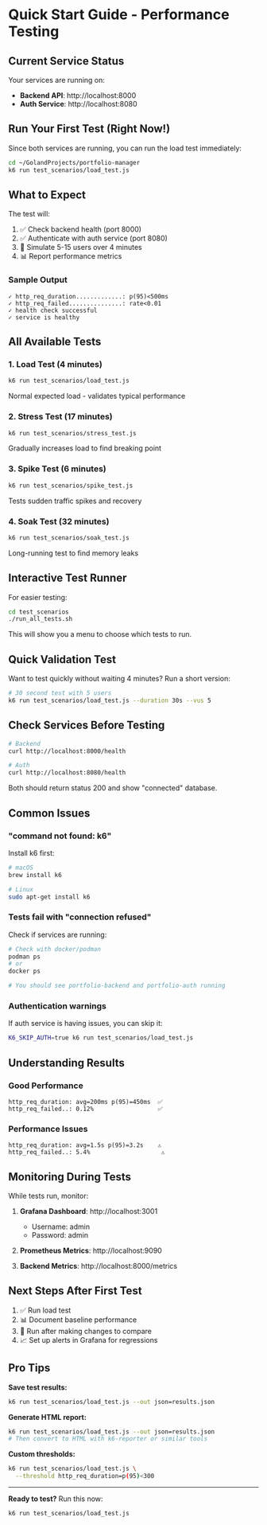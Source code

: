 # Quick Start Guide - Performance Testing

## Current Service Status

Your services are running on:
- **Backend API**: http://localhost:8000
- **Auth Service**: http://localhost:8080

## Run Your First Test (Right Now!)

Since both services are running, you can run the load test immediately:

```bash
cd ~/GolandProjects/portfolio-manager
k6 run test_scenarios/load_test.js
```

## What to Expect

The test will:
1. ✅ Check backend health (port 8000)
2. ✅ Authenticate with auth service (port 8080)
3. 🔄 Simulate 5-15 users over 4 minutes
4. 📊 Report performance metrics

### Sample Output

```
✓ http_req_duration.............: p(95)<500ms
✓ http_req_failed...............: rate<0.01
✓ health check successful
✓ service is healthy
```

## All Available Tests

### 1. Load Test (4 minutes)
```bash
k6 run test_scenarios/load_test.js
```
Normal expected load - validates typical performance

### 2. Stress Test (17 minutes)
```bash
k6 run test_scenarios/stress_test.js
```
Gradually increases load to find breaking point

### 3. Spike Test (6 minutes)
```bash
k6 run test_scenarios/spike_test.js
```
Tests sudden traffic spikes and recovery

### 4. Soak Test (32 minutes)
```bash
k6 run test_scenarios/soak_test.js
```
Long-running test to find memory leaks

## Interactive Test Runner

For easier testing:

```bash
cd test_scenarios
./run_all_tests.sh
```

This will show you a menu to choose which tests to run.

## Quick Validation Test

Want to test quickly without waiting 4 minutes? Run a short version:

```bash
# 30 second test with 5 users
k6 run test_scenarios/load_test.js --duration 30s --vus 5
```

## Check Services Before Testing

```bash
# Backend
curl http://localhost:8000/health

# Auth
curl http://localhost:8080/health
```

Both should return status 200 and show "connected" database.

## Common Issues

### "command not found: k6"
Install k6 first:
```bash
# macOS
brew install k6

# Linux
sudo apt-get install k6
```

### Tests fail with "connection refused"
Check if services are running:
```bash
# Check with docker/podman
podman ps
# or
docker ps

# You should see portfolio-backend and portfolio-auth running
```

### Authentication warnings
If auth service is having issues, you can skip it:
```bash
K6_SKIP_AUTH=true k6 run test_scenarios/load_test.js
```

## Understanding Results

### Good Performance
```
http_req_duration: avg=200ms p(95)=450ms  ✅
http_req_failed..: 0.12%                  ✅
```

### Performance Issues
```
http_req_duration: avg=1.5s p(95)=3.2s    ⚠️
http_req_failed..: 5.4%                    ⚠️
```

## Monitoring During Tests

While tests run, monitor:

1. **Grafana Dashboard**: http://localhost:3001
   - Username: admin
   - Password: admin

2. **Prometheus Metrics**: http://localhost:9090

3. **Backend Metrics**: http://localhost:8000/metrics

## Next Steps After First Test

1. ✅ Run load test
2. 📊 Document baseline performance
3. 🔄 Run after making changes to compare
4. 📈 Set up alerts in Grafana for regressions

## Pro Tips

**Save test results:**
```bash
k6 run test_scenarios/load_test.js --out json=results.json
```

**Generate HTML report:**
```bash
k6 run test_scenarios/load_test.js --out json=results.json
# Then convert to HTML with k6-reporter or similar tools
```

**Custom thresholds:**
```bash
k6 run test_scenarios/load_test.js \
  --threshold http_req_duration=p(95)<300
```

---

**Ready to test?** Run this now:
```bash
k6 run test_scenarios/load_test.js
```
